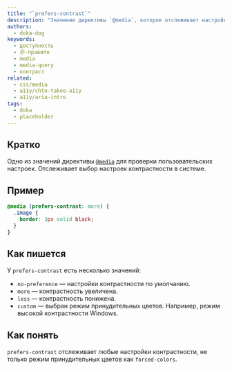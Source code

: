 ```yaml
---
title: "`prefers-contrast`"
description: "Значение директивы `@media`, которое отслеживает настройки контрастности."
authors:
  - doka-dog
keywords:
  - доступность
  - ＠-правило
  - media
  - media-query
  - контраст
related:
  - css/media
  - a11y/chto-takoe-a11y
  - a11y/aria-intro
tags:
  - doka
  - placeholder
---
```


## Кратко

Одно из значений директивы [`@media`](/css/media/) для проверки пользовательских настроек. Отслеживает выбор настроек контрастности в системе.

## Пример

```css
@media (prefers-contrast: more) {
  .image {
    border: 3px solid black;
  }
}
```

## Как пишется

У `prefers-contrast` eсть несколько значений:

- `no-preference` — настройки контрастности по умолчанию.
- `more` — контрастность увеличена.
- `less` — контрастность понижена.
- `custom` — выбран режим принудительных цветов. Например, режим высокой контрастности Windows.

## Как понять

`prefers-contrast` отслеживает любые настройки контрастности, не только режим принудительных цветов как `forced-colors`.
